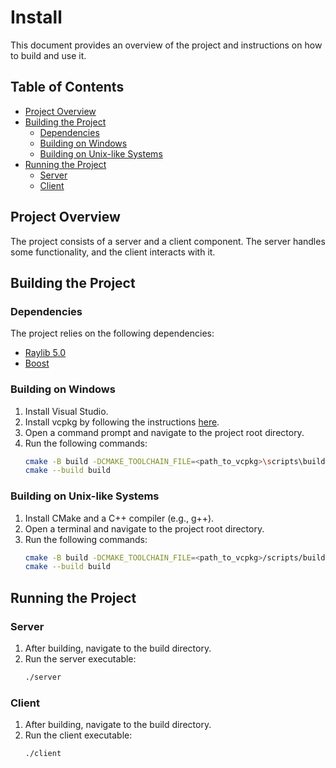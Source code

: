 # Install

This document provides an overview of the project and instructions on how to build and use it.

## Table of Contents

- [Project Overview](#project-overview)
- [Building the Project](#building-the-project)
  - [Dependencies](#dependencies)
  - [Building on Windows](#building-on-windows)
  - [Building on Unix-like Systems](#building-on-unix-like-systems)
- [Running the Project](#running-the-project)
  - [Server](#server)
  - [Client](#client)

## Project Overview

The project consists of a server and a client component. The server handles some functionality, and the client interacts with it.

## Building the Project

### Dependencies

The project relies on the following dependencies:

- [Raylib 5.0](https://www.raylib.com/)
- [Boost](https://www.boost.org/)

### Building on Windows

1. Install Visual Studio.
2. Install vcpkg by following the instructions [here](https://github.com/microsoft/vcpkg).
3. Open a command prompt and navigate to the project root directory.
4. Run the following commands:
   ```bash
   cmake -B build -DCMAKE_TOOLCHAIN_FILE=<path_to_vcpkg>\scripts\buildsystems\vcpkg.cmake
   cmake --build build
    ```

### Building on Unix-like Systems

1. Install CMake and a C++ compiler (e.g., g++).
2. Open a terminal and navigate to the project root directory.
3. Run the following commands:
    ```bash
    cmake -B build -DCMAKE_TOOLCHAIN_FILE=<path_to_vcpkg>/scripts/buildsystems/vcpkg.cmake
    cmake --build build
    ```

## Running the Project
### Server

1. After building, navigate to the build directory.
2. Run the server executable:
    ```bash
    ./server
    ```

### Client

1. After building, navigate to the build directory.
2. Run the client executable:
    ```bash
    ./client
    ```
